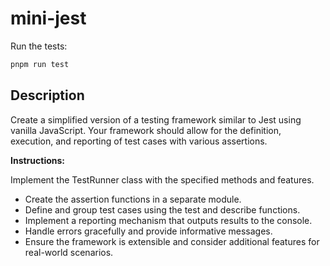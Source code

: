 # mini-jest

Run the tests:

```bash
pnpm run test
```

## Description

Create a simplified version of a testing framework similar to Jest using vanilla JavaScript. Your framework should allow for the definition, execution, and reporting of test cases with various assertions.

**Instructions:**

Implement the TestRunner class with the specified methods and features.

- Create the assertion functions in a separate module.
- Define and group test cases using the test and describe functions.
- Implement a reporting mechanism that outputs results to the console.
- Handle errors gracefully and provide informative messages.
- Ensure the framework is extensible and consider additional features for real-world scenarios.
